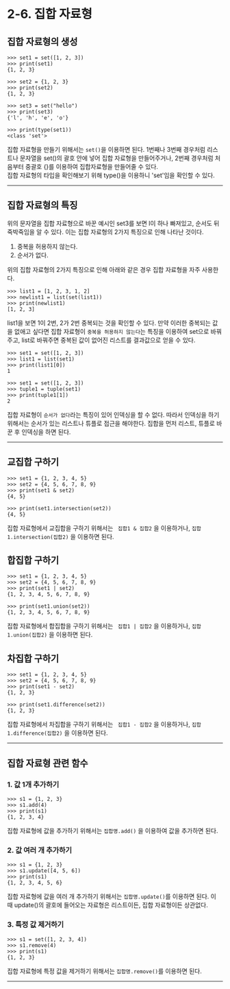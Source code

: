 # **2-6. 집합 자료형**

## **집합 자료형의 생성**
```
>>> set1 = set([1, 2, 3])
>>> print(set1)
{1, 2, 3}

>>> set2 = {1, 2, 3}
>>> print(set2)
{1, 2, 3}

>>> set3 = set("hello")
>>> print(set3)
{'l', 'h', 'e', 'o'}

>>> print(type(set1))
<class 'set'>
```

집합 자료형을 만들기 위해서는 `set()`을 이용하면 된다. 1번째나 3번째 경우처럼 리스트나 문자열을 set()의 괄호 안에 넣어 집합 자료형을 만들어주거나, 2번째 경우처럼 처음부터 중괄호 {}를 이용하여 집합자료형을 만들어줄 수 있다.<br>
집합 자료형의 타입을 확인해보기 위해 type()을 이용하니 'set'임을 확인할 수 있다.

___

## **집합 자료형의 특징**
위의 문자열을 집합 자료형으로 바꾼 예시인 set3를 보면 l이 하나 빠져있고, 순서도 뒤죽박죽임을 알 수 있다. 이는 집합 자료형의 2가지 특징으로 인해 나타난 것이다.

1. 중복을 허용하지 않는다.
2. 순서가 없다.<br>

위의 집합 자료형의 2가지 특징으로 인해 아래와 같은 경우 집합 자료형을 자주 사용한다.
```
>>> list1 = [1, 2, 3, 1, 2]
>>> newlist1 = list(set(list1))
>>> print(newlist1)
[1, 2, 3]
```
list1을 보면 1이 2번, 2가 2번 중복되는 것을 확인할 수 있다. 만약 이러한 중복되는 값을 없애고 싶다면 집합 자료형이 `중복을 허용하지 않는다`는 특징을 이용하여 set으로 바꿔주고, list로 바꿔주면 중복된 값이 없어진 리스트를 결과값으로 얻을 수 있다.

```
>>> set1 = set([1, 2, 3])
>>> list1 = list(set1)
>>> print(list1[0])
1

>>> set1 = set([1, 2, 3])
>>> tuple1 = tuple(set1)
>>> print(tuple1[1])
2
```

집합 자료형이 `순서가 없다`라는 특징이 있어 인덱싱을 할 수 없다. 따라서 인덱싱을 하기 위해서는 순서가 있는 리스트나 튜플로 접근을 해야한다. 집합을 먼저 리스트, 튜플로 바꾼 후 인덱싱을 하면 된다.

___

## **교집합 구하기**
```
>>> set1 = {1, 2, 3, 4, 5}
>>> set2 = {4, 5, 6, 7, 8, 9}
>>> print(set1 & set2)
{4, 5}

>>> print(set1.intersection(set2))
{4, 5}
```
집합 자료형에서 교집합을 구하기 위해서는 ` 집합1 & 집합2` 을 이용하거나, `집합1.intersection(집합2)` 을 이용하면 된다. 

## **합집합 구하기**
```
>>> set1 = {1, 2, 3, 4, 5}
>>> set2 = {4, 5, 6, 7, 8, 9}
>>> print(set1 | set2)
{1, 2, 3, 4, 5, 6, 7, 8, 9}

>>> print(set1.union(set2))
{1, 2, 3, 4, 5, 6, 7, 8, 9}
```
집합 자료형에서 합집합을 구하기 위해서는 ` 집합1 | 집합2` 을 이용하거나, `집합1.union(집합2)` 을 이용하면 된다. 

## **차집합 구하기**
```
>>> set1 = {1, 2, 3, 4, 5}
>>> set2 = {4, 5, 6, 7, 8, 9}
>>> print(set1 - set2)
{1, 2, 3}

>>> print(set1.difference(set2))
{1, 2, 3}
```
집합 자료형에서 차집합을 구하기 위해서는 ` 집합1 - 집합2` 을 이용하거나, `집합1.difference(집합2)` 을 이용하면 된다. 

___

## **집합 자료형 관련 함수**

### **1. 값 1개 추가하기**
```
>>> s1 = {1, 2, 3}
>>> s1.add(4)
>>> print(s1)
{1, 2, 3, 4}
```

집합 자료형에 값을 추가하기 위해서는 `집합명.add()` 을 이용하여 값을 추가하면 된다.

### **2. 값 여러 개 추가하기**
```
>>> s1 = {1, 2, 3}
>>> s1.update([4, 5, 6])
>>> print(s1)
{1, 2, 3, 4, 5, 6}
```

집합 자료형에 값을 여러 개 추가하기 위해서는 `집합명.update()`를 이용하면 된다. 이 때 update()의 괄호에 들어오는 자료형은 리스트이든, 집합 자료형이든 상관없다.

### **3. 특정 값 제거하기**
```
>>> s1 = set([1, 2, 3, 4])
>>> s1.remove(4)
>>> print(s1)
{1, 2, 3}
```
 
집합 자료형에 특정 값을 제거하기 위해서는 `집합명.remove()`를 이용하면 된다.
___
